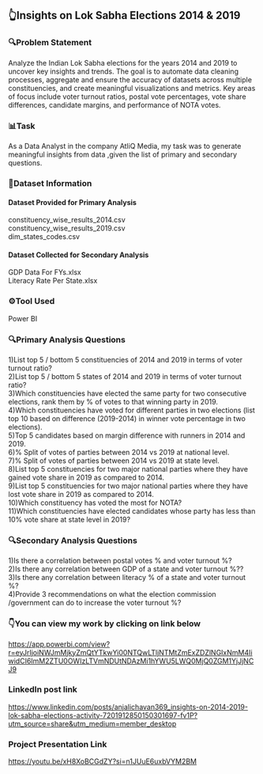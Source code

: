 ## 👆Insights on Lok Sabha Elections 2014 & 2019
### 🔍Problem Statement
Analyze the Indian Lok Sabha elections for the years 2014 and 2019 to uncover key insights and trends. The goal is to automate data cleaning processes, aggregate and ensure the accuracy of datasets across multiple constituencies, and create meaningful visualizations and metrics. Key areas of focus include voter turnout ratios, postal vote percentages, vote share differences, candidate margins, and performance of NOTA votes.

### 📊Task
As a Data Analyst in the company AtliQ Media, my task was to generate meaningful insights from data ,given the list of primary and secondary questions.

### 📂Dataset Information
#### Dataset Provided for Primary Analysis<br>
constituency_wise_results_2014.csv<br>
constituency_wise_results_2019.csv<br>
dim_states_codes.csv<br>

#### Dataset Collected for Secondary Analysis<br>
GDP Data For FYs.xlsx<br>
Literacy Rate Per State.xlsx<br>

### ⚙️Tool Used<br>
Power BI<br>

### 🔍Primary Analysis Questions
1)List top 5 / bottom 5 constituencies of 2014 and 2019 in terms of voter turnout ratio?<br>
2)List top 5 / bottom 5 states of 2014 and 2019 in terms of voter turnout ratio?<br>
3)Which constituencies have elected the same party for two consecutive elections, rank them by % of votes to that winning party in 2019.<br>
4)Which constituencies have voted for different parties in two elections (list top 10 based on difference (2019-2014) in winner vote percentage in two elections).<br>
5)Top 5 candidates based on margin difference with runners in 2014 and 2019.<br>
6)% Split of votes of parties between 2014 vs 2019 at national level.<br>
7)% Split of votes of parties between 2014 vs 2019 at state level.<br>
8)List top 5 constituencies for two major national parties where they have gained vote share in 2019 as compared to 2014.<br>
9)List top 5 constituencies for two major national parties where they have lost vote share in 2019 as compared to 2014.<br>
10)Which constituency has voted the most for NOTA?<br>
11)Which constituencies have elected candidates whose party has less than 10% vote share at state level in 2019?<br>

### 🔍Secondary Analysis Questions
1)Is there a correlation between postal votes % and voter turnout %?<br>
2)Is there any correlation between GDP of a state and voter turnout %??<br>
3)Is there any correlation between literacy % of a state and voter turnout %?<br>
4)Provide 3 recommendations on what the election commission /government can do to increase the voter turnout %?<br>

### 👇You can view my work by clicking on link below<br>
https://app.powerbi.com/view?r=eyJrIjoiNWJmMjkyZmQtYTkwYi00NTQwLTljNTMtZmExZDZlNGIxNmM4IiwidCI6ImM2ZTU0OWIzLTVmNDUtNDAzMi1hYWU5LWQ0MjQ0ZGM1YjJjNCJ9

### LinkedIn post link<br>
https://www.linkedin.com/posts/anjalichavan369_insights-on-2014-2019-lok-sabha-elections-activity-7201912850150301697-fv1P?utm_source=share&utm_medium=member_desktop

### Project Presentation Link<br>
https://youtu.be/xH8XoBCGdZY?si=n1JUuE6uxbVYM2BM
